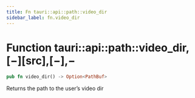 ```yaml
---
title: Fn tauri::api::path::video_dir
sidebar_label: fn.video_dir
---
```


# Function tauri::api::path::video_dir,\[−]\[src],\[−],−

```rs
pub fn video_dir() -> Option<PathBuf>
```

Returns the path to the user’s video dir
